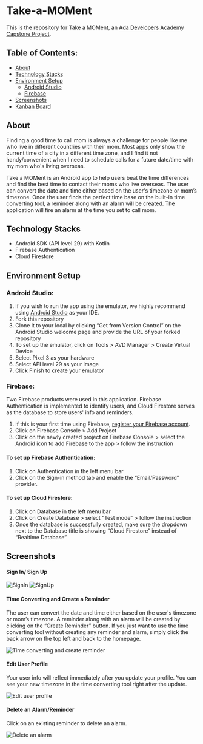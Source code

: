 # Take-a-MOMent

This is the repository for Take a MOMent, an [Ada Developers Academy Capstone Project](https://github.com/Ada-C13/capstone).

## Table of Contents:
* [About](#about)
* [Technology Stacks](#technology-stacks)
* [Environment Setup](#environment-setup)
  * [Android Studio](#android-studio)
  * [Firebase](#firebase)
* [Screenshots](#screenshots)
* [Kanban Board](https://video-store-api.atlassian.net/secure/RapidBoard.jspa?rapidView=3&projectKey=MOM)
 

## About
Finding a good time to call mom is always a challenge for people like me who live in different countries with their mom. Most apps only show the current time of a city in a different time zone, and I find it not handy/convenient when I need to schedule calls for a future date/time with my mom who's living overseas.

Take a MOMent is an Android app to help users beat the time differences and find the best time to contact their moms who live overseas. The user can convert the date and time either based on the user's timezone or mom’s timezone. Once the user finds the perfect time base on the built-in time converting tool, a reminder along with an alarm will be created. The application will fire an alarm at the time you set to call mom.


## Technology Stacks
* Android SDK (API level 29) with Kotlin
* Firebase Authentication
* Cloud Firestore


## Environment Setup
### Android Studio: 
1. If you wish to run the app using the emulator, we highly recommend using [Android Studio](https://developer.android.com/studio) as your IDE. 
2. Fork this repository
3. Clone it to your local by clicking “Get from Version Control” on the Android Studio welcome page and provide the URL of your forked repository
4. To set up the emulator, click on Tools > AVD Manager > Create Virtual Device
5. Select Pixel 3 as your hardware
6. Select API level 29 as your image
7. Click Finish to create your emulator
### Firebase:
Two Firebase products were used in this application. Firebase Authentication is implemented to identify users, and Cloud Firestore serves as the database to store users' info and reminders. 
1. If this is your first time using Firebase, [register your Firebase account](https://firebase.google.com/?gclid=EAIaIQobChMI2_fjwf3e6gIVchh9Ch0OQAlIEAAYASAAEgIxyvD_BwE).
2. Click on Firebase Console > Add Project
3. Click on the newly created project on Firebase Console > select the Android icon to add Firebase to the app > follow the instruction 
#### To set up Firebase Authentication:
1. Click on Authentication in the left menu bar
2. Click on the Sign-in method tab and enable the “Email/Password” provider.
#### To set up Cloud Firestore:
1. Click on Database in the left menu bar
2. Click on Create Database > select “Test mode” > follow the instruction
3. Once the database is successfully created, make sure the dropdown next to the Database title is showing “Cloud Firestore” instead of “Realtime Database”
 
## Screenshots
#### Sign In/ Sign Up
![SignIn](./images/signIn.gif)
![SignUp](./images/signUp.gif)

#### Time Converting and Create a Reminder
The user can convert the date and time either based on the user's timezone or mom’s timezone. A reminder along with an alarm will be created by clicking on the “Create Reminder” button. If you just want to use the time converting tool without creating any reminder and alarm, simply click the back arrow on the top left and back to the homepage.

![Time converting and create reminder](./images/createReminderAndFireAlarm.gif)

#### Edit User Profile
Your user info will reflect immediately after you update your profile. You can see your new timezone in the time converting tool right after the update.

![Edit user profile](./images/updateProfile.gif)

#### Delete an Alarm/Reminder
Click on an existing reminder to delete an alarm.

![Delete an alarm](./images/deleteReminder.gif)

